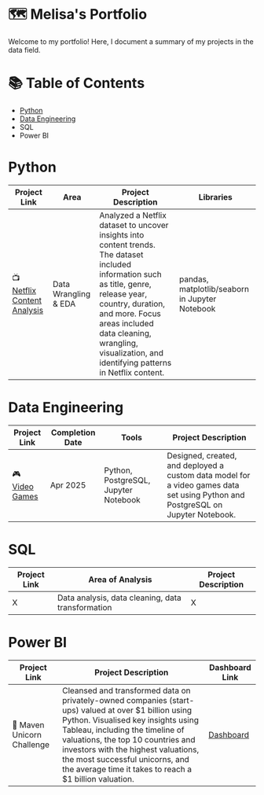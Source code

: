# 🗺 Melisa's Portfolio


Welcome to my portfolio! Here, I document a summary of my projects in the data field.



# 📚 Table of Contents

- [Python](https://github.com/meljesus/Python)
- [Data Engineering](https://github.com/meljesus/data-engineering)
- SQL
- Power BI


# Python

| Project Link | Area | Project Description | Libraries |    
|---|---|---|---|
| 📺 [Netflix Content Analysis](https://github.com/meljesus/Python/blob/main/netflix_content_analysis.ipynb) |   Data Wrangling & EDA |  Analyzed a Netflix dataset to uncover insights into content trends. The dataset included information such as title, genre, release year, country, duration, and more. Focus areas included data cleaning, wrangling, visualization, and identifying patterns in Netflix content.  | pandas, matplotlib/seaborn in Jupyter Notebook |   


# Data Engineering

| Project Link | Completion Date | Tools | Project Description | 
|---|---|---|---|
| 🎮 [Video Games](https://github.com/meljesus/data-engineering/tree/main/Video%20Games) | Apr 2025 |Python, PostgreSQL, Jupyter Notebook | Designed, created, and deployed a custom data model for a video games data set using Python and PostgreSQL on Jupyter Notebook. |


# SQL

| Project Link | Area of Analysis | Project Description | 
|---|---|---|
| X | Data analysis, data cleaning, data transformation | X | 




# Power BI

| Project Link | Project Description | Dashboard Link |
|---|---|---|
| 🦄 Maven Unicorn Challenge | Cleansed and transformed data on privately-owned companies (start-ups) valued at over $1 billion using Python. Visualised key insights using Tableau, including the timeline of valuations, the top 10 countries and investors with the highest valuations, the most successful unicorns, and the average time it takes to reach a $1 billion valuation. | [Dashboard]() |

